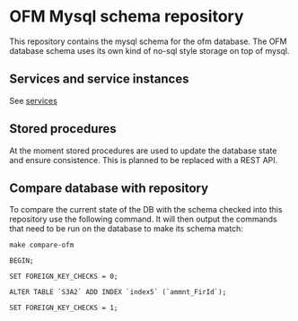 # OFM Mysql schema repository

This repository contains the mysql schema for the ofm database.
The OFM database schema uses its own kind of no-sql style storage on top of mysql.

## Services and service instances
See [services](docs/services.md)

## Stored procedures
At the moment stored procedures are used to update the database state and ensure consistence.
This is planned to be replaced with a REST API.

## Compare database with repository
To compare the current state of the DB with the schema checked into this repository use the following command.
It will then output the commands that need to be run on the database to make its schema match:

```
make compare-ofm

BEGIN;

SET FOREIGN_KEY_CHECKS = 0;

ALTER TABLE `S3A2` ADD INDEX `index5` (`ammnt_FirId`);

SET FOREIGN_KEY_CHECKS = 1;

```
